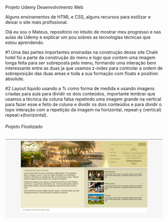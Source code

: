 Projeto Udemy Desenvolvimento Web

Alguns ensinamentos de HTML e CSS, alguns recursos para estilizar e deixar o site mais profissional.

Olá eu sou o Mateus, repositório no intuito de mostrar meu progresso e nas aulas da Udemy e explicar um pou sobres as tecnologias técnicas que estou aprendendo.

#1 Uma das partes importantes ensinadas na construção desse site Chalé hotel foi a parte da construção do menu e logo que contem uma imagem longa feita para ser sobreposta pelo menu, formando uma interação bem interessante entre as duas ja que usamos z-index para controlar a ordem de sobreposição das duas areas e toda a sua formação com floats e position: absolute.

#2 Layout liquido usando a % como forma de medida e usando imagens criadas para aula para dividir os dois conteúdos, importante lembrar que usamos a técnica da coluna falsa repetindo uma imagem grande na vertical para fazer esse e feito de coluna e dividir os dois conteúdos e para dividir o topo interação com a repetição da imagem na horizontal, repeat-y (vertical) repeat-x(horizontal).

###### Projeto Finalizado ######

![](imagens/Proje-chale-hotel.png)